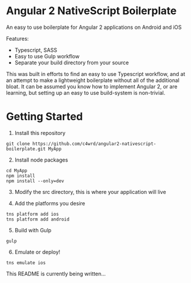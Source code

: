 # Angular 2 NativeScript Boilerplate

An easy to use boilerplate for Angular 2 applications on Android and iOS

Features:
   - Typescript, SASS
   - Easy to use Gulp workflow
   - Separate your build directory from your source

This was built in efforts to find an easy to use Typescript workflow, and at
an attempt to make a lightweight boilerplate without all of the additional
bloat. It can be assumed you know how to implement Angular 2, or are learning,
but setting up an easy to use build-system is non-trivial.

# Getting Started

1. Install this repository
```
git clone https://github.com/c4wrd/angular2-nativescript-boilerplate.git MyApp
```

2. Install node packages
```
cd MyApp
npm install
npm install --only=dev
```

3. Modify the src directory, this is where your application will live

4. Add the platforms you desire
```
tns platform add ios
tns platform add android
```

5. Build with Gulp
```
gulp
```

6. Emulate or deploy!
```
tns emulate ios
```

This README is currently being written...
